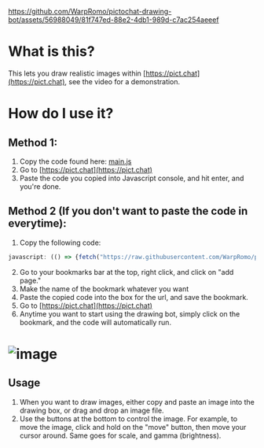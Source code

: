 https://github.com/WarpRomo/pictochat-drawing-bot/assets/56988049/81f747ed-88e2-4db1-989d-c7ac254aeeef

# What is this?
This lets you draw realistic images within [https://pict.chat](https://pict.chat), see the video for a demonstration.
# How do I use it?
## Method 1:
1. Copy the code found here: [main.js](https://raw.githubusercontent.com/WarpRomo/pictochat-drawing-bot/main/main.js)
2. Go to [https://pict.chat](https://pict.chat)
3. Paste the code you copied into Javascript console, and hit enter, and you're done.

## Method 2 (If you don't want to paste the code in everytime):
1. Copy the following code:
```js
javascript: (() => {fetch("https://raw.githubusercontent.com/WarpRomo/pictochat-drawing-bot/main/main.js").then(r => {return r.text();}).then(t => {eval(t);})})()
```
2. Go to your bookmarks bar at the top, right click, and click on "add page."
3. Make the name of the bookmark whatever you want
4. Paste the copied code into the box for the url, and save the bookmark.
6. Go to [https://pict.chat](https://pict.chat)
7. Anytime you want to start using the drawing bot, simply click on the bookmark, and the code will automatically run.
# ![image](https://github.com/WarpRomo/pictochat-drawing-bot/assets/56988049/07c98183-21de-4de4-954e-883c810a00f3)

## Usage
1. When you want to draw images, either copy and paste an image into the drawing box, or drag and drop an image file.
2. Use the buttons at the bottom to control the image. For example, to move the image, click and hold on the "move" button, then move your cursor around. Same goes for scale, and gamma (brightness).
